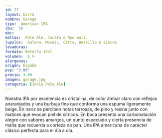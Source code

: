 ```yaml
--- 
id: 77
layout: birra
nombre: Garage
tipo:  American IPA
ibu:  56
ebc:
maltas:  Pale Ale, Carafa & Rye malt.
lupulos:  Galena, Mosaic, Citra, Amarillo & Simcoe
levaduras: 
formato: Botella 33cl
volumen:  6 %
alergenos: 
origen: España
pvp: "3.00"
precio: 3.00
imagen: garage.jpg
categoria: [India_Pale_Ale]
---
```

Nuestra IPA por excelencia es cristalina, de color ámbar claro con reflejos anaranjados y una burbuja fina que conforma una espuma ligeramente beige. En nariz se perciben notas terrosas, de pino y resina junto con matices que evocan piel de cítricos. En boca presenta una carbonatación alegre con sabores amargos, un punto especiado y cierta presencia de malta que recuerda a corteza de pan. Una IPA americana de carácter clásico perfecta para el día a día. 














